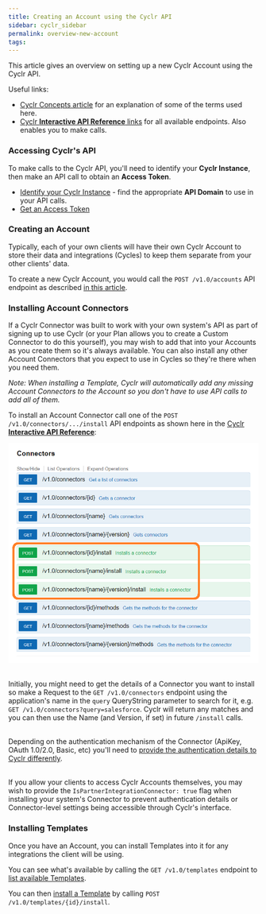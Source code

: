 ```yaml
---
title: Creating an Account using the Cyclr API
sidebar: cyclr_sidebar
permalink: overview-new-account
tags: 
---
```


This article gives an overview on setting up a new Cyclr Account using the Cyclr API.

Useful links:
* [Cyclr Concepts article](./cyclr-concepts) for an explanation of some of the terms used here.
* [Cyclr **Interactive API Reference** links](./testing-cyclr-api) for all available endpoints.  Also enables you to make calls.


### Accessing Cyclr's API

To make calls to the Cyclr API, you'll need to identify your **Cyclr Instance**, then make an API call to obtain an **Access Token**.

* [Identify your Cyclr Instance](./testing-cyclr-api) - find the appropriate **API Domain** to use in your API calls.
* [Get an Access Token](./cyclr-api-authentication)



### Creating an Account

Typically, each of your own clients will have their own Cyclr Account to store their data and integrations (Cycles) to keep them separate from your other clients' data.

To create a new Cyclr Account, you would call the ```POST /v1.0/accounts``` API endpoint as described [in this article](./create-account).



### Installing Account Connectors

If a Cyclr Connector was built to work with your own system's API as part of signing up to use Cyclr (or your Plan allows you to create a Custom Connector to do this yourself), you may wish to add that into your Accounts as you create them so it's always available.  You can also install any other Account Connectors that you expect to use in Cycles so they're there when you need them.

*Note: When installing a Template, Cyclr will automatically add any missing Account Connectors to the Account so you don't have to use API calls to add all of them.*


To install an Account Connector call one of the ```POST /v1.0/connectors/.../install``` API endpoints as shown here in the [Cyclr **Interactive API Reference**](./testing-cyclr-api):

![Cyclr API Connector Install Endpoints](./images/cyclr-api-connector-install-endpoints.png)

\
Initially, you might need to get the details of a Connector you want to install so make a Request to the ```GET /v1.0/connectors``` endpoint using the application's name in the ```query``` QueryString parameter to search for it, e.g. ```GET /v1.0/connectors?query=salesforce```.  Cyclr will return any matches and you can then use the Name (and Version, if set) in future ```/install``` calls.

\
Depending on the authentication mechanism of the Connector (ApiKey, OAuth 1.0/2.0, Basic, etc) you'll need to [provide the authentication details to Cyclr differently](./authenticate-account-connector).

\
If you allow your clients to access Cyclr Accounts themselves, you may wish to provide the ```IsPartnerIntegrationConnector: true``` flag when installing your system's Connector to prevent authentication details or Connector-level settings being accessible through Cyclr's interface.


### Installing Templates

Once you have an Account, you can install Templates into it for any integrations the client will be using.

You can see what's available by calling the ```GET /v1.0/templates``` endpoint to [list available Templates](./list-available-templates).

You can then [install a Template](./install-from-template) by calling ```POST /v1.0/templates/{id}/install```.
